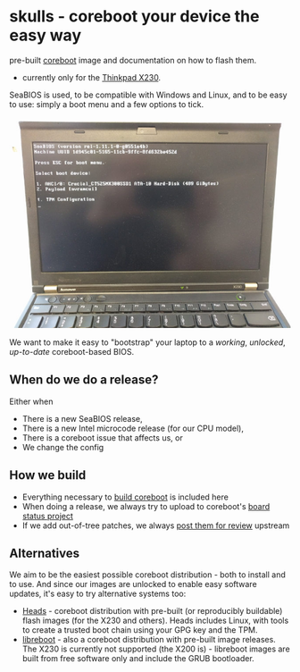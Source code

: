 # skulls - coreboot your device the easy way
pre-built [coreboot](https://www.coreboot.org/) image and documentation on
how to flash them.

* currently only for the [Thinkpad X230](x230/README.md).

SeaBIOS is used, to be compatible with Windows and Linux, and to be easy to use:
simply a boot menu and a few options to tick.

![seabios_bootmenu](x230/front.jpg)

We want to make it easy to "bootstrap" your laptop to a _working_, _unlocked_,
_up-to-date_ coreboot-based BIOS.

## When do we do a release?
Either when
* There is a new SeaBIOS release,
* There is a new Intel microcode release (for our CPU model),
* There is a coreboot issue that affects us, or
* We change the config

## How we build
* Everything necessary to [build coreboot](https://www.coreboot.org/Build_HOWTO) is included here
* When doing a release, we always try to upload to coreboot's [board status project](https://www.coreboot.org/Supported_Motherboards)
* If we add out-of-tree patches, we always [post them for review](http://review.coreboot.org/) upstream

## Alternatives
We aim to be the easiest possible coreboot distribution - both
to install and to use. And since our images are unlocked to enable easy
software updates, it's easy to try alternative systems too:

* [Heads](https://github.com/osresearch/heads/releases) - coreboot distribution
with pre-built (or reproducibly buildable) flash images (for the X230 and others). Heads
includes Linux, with tools to create a trusted boot chain using your GPG key
and the TPM.
* [libreboot](https://libreboot.org/) - also a coreboot distribution with pre-built
image releases. The X230 is currently not supported (the X200 is) - libreboot
images are built from free software only and include the GRUB bootloader.
